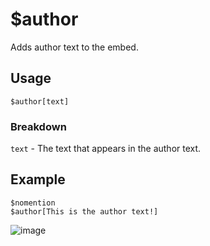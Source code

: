# $author
Adds author text to the embed.

## Usage
```
$author[text]
```

### Breakdown
`text` - The text that appears in the author text.

## Example
```
$nomention
$author[This is the author text!]
```
![image](https://user-images.githubusercontent.com/69215413/119855770-32d98500-bee0-11eb-830c-bfb8b65fac7f.png)
